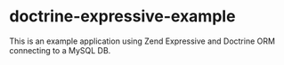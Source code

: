 # doctrine-expressive-example
This is an example application using Zend Expressive and Doctrine ORM connecting to a MySQL DB.
